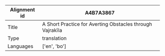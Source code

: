 |Alignment id | A4B7A3867
| --- | --- 
|Title | A Short Practice for Averting Obstacles through Vajrakīla 
|Type | translation
|Languages | ['en', 'bo']